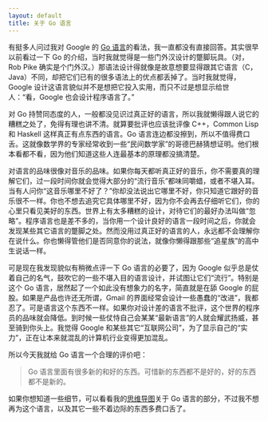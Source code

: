 ```yaml
---
layout: default
title: 关于 Go 语言
---
```



有挺多人问过我对 Google 的 [Go 语言](http://golang.org)的看法，我一直都没有直接回答。其实很早以前看过一下 Go 的介绍，当时我就觉得是一些门外汉设计的蹩脚玩具。（对，Rob Pike 确实是个门外汉。）那语法设计得就像是故意想要显得跟其它语言（C，Java）不同，却把它们已有的很多语法上的优点都丢掉了。当时我就觉得，Google 设计这语言貌似并不是想把它投入实用，而只不过是想显示给世人：“看，Google 也会设计程序语言了。”

对 Go 持赞同态度的人，一般都没见识过真正好的语言，所以我就懒得跟人说它的糟糕之处了，免得有理也讲不清。就算要批评也应该批评像 C++，Common Lisp 和 Haskell 这样真正有点东西的语言。Go 语言连边都没擦到，所以不值得费口舌。这就像数学界的专家经常收到一些“民间数学家”的哥德巴赫猜想证明。他们根本看都不看，因为他们知道这些人连最基本的原理都没搞清楚。

对语言的品味很像对音乐的品味。如果你每天都听真正好的音乐，你不需要真的理解它们，过一段时间你就会觉得大部分的“流行音乐”都味同嚼蜡，或者不堪入耳。当有人问你“这音乐哪里不好了？”你却没法说出它哪里不好，你只知道它跟好的音乐很不一样。你也不想去追究它具体哪里不好，因为你不会再去仔细听它们，你的心里只看见美好的东西。世界上有太多糟糕的设计，对待它们的最好办法叫做“忽略”。程序语言也是差不多的，当你用一个设计良好的语言一段时间之后，你就会发现某些其它语言的蹩脚之处。然而没用过真正好的语言的人，永远都不会理解你在说什么。你也懒得管他们是否同意你的说法，就像你懒得跟那些“追星族”的高中生说话一样。

可是现在我发现貌似有稍微点评一下 Go 语言的必要了，因为 Google 似乎总是仗着自己的名气，鼓吹它的一些不堪入目的语言设计，并试图让它们“流行”。特别是这个 Go 语言，居然起了一个如此没有想象力的名字，简直就是在舔 Google 的屁股。如果是产品也许还无所谓，Gmail 的界面经常会设计一些愚蠢的“改进”，我都忍了。可是语言这个东西不一样。如果你对设计差的语言不批评，这个世界的程序员的品味就会降低。到时候一些仗恃自己会某某“最新语言”的人就会耀武扬威，甚至骑到你头上。我觉得 Google 和某些其它“互联网公司”，为了显示自己的“实力”，正在让本来就混乱的计算机行业变得更加混乱。

所以今天我就给 Go 语言一个合理的评价吧：

> Go 语言里面有很多新的和好的东西。可惜新的东西都不是好的，好的东西都不是新的。

如果你想知道一些细节，可以看看我的[思维导图](http://www.mindomo.com/view.htm?m=8cc4f95228f942f8886106d876d1b041)关于 Go 语言的部分，不过我不想再为这个语言，以及其它一些不着边际的东西多费口舌了。

